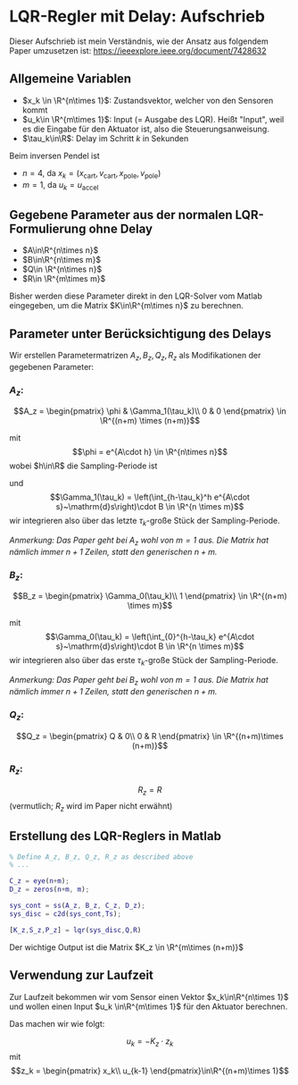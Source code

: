 # LQR-Regler mit Delay: Aufschrieb
Dieser Aufschrieb ist mein Verständnis, wie der Ansatz aus folgendem Paper umzusetzen ist:
https://ieeexplore.ieee.org/document/7428632

## Allgemeine Variablen
- $x_k \in \R^{n\times 1}$: Zustandsvektor, welcher von den Sensoren kommt
- $u_k\in \R^{m\times 1}$: Input (= Ausgabe des LQR). Heißt "Input", weil es die Eingabe für den Aktuator ist, also die Steuerungsanweisung.
- $\tau_k\in\R$: Delay im Schritt $k$ in Sekunden

Beim inversen Pendel ist 
- $n=4$, da $x_k=(x_\text{cart}, v_\text{cart}, x_\text{pole}, v_\text{pole})$
- $m=1$, da $u_k = u_\text{accel}$

## Gegebene Parameter aus der normalen LQR-Formulierung ohne Delay
- $A\in\R^{n\times n}$
- $B\in\R^{n\times m}$
- $Q\in \R^{n\times n}$
- $R\in \R^{m\times m}$

Bisher werden diese Parameter direkt in den LQR-Solver vom Matlab eingegeben, um die Matrix $K\in\R^{m\times n}$ zu berechnen.

## Parameter unter Berücksichtigung des Delays
Wir erstellen Parametermatrizen $A_z, B_z, Q_z, R_z$ als Modifikationen der gegebenen Parameter:

### $A_z$:
$$A_z = \begin{pmatrix}
\phi & \Gamma_1(\tau_k)\\
0 & 0
\end{pmatrix} \in \R^{(n+m) \times (n+m)}$$

mit
$$\phi = e^{A\cdot h} \in \R^{n\times n}$$
wobei $h\in\R$ die Sampling-Periode ist

und
$$\Gamma_1(\tau_k) = \left(\int_{h-\tau_k}^h e^{A\cdot s}~\mathrm{d}s\right)\cdot B  \in \R^{n \times m}$$
wir integrieren also über das letzte $\tau_k$-große Stück der Sampling-Periode.

*Anmerkung: Das Paper geht bei $A_z$ wohl von $m=1$ aus. Die Matrix hat nämlich immer $n+1$ Zeilen, statt den generischen $n+m$.*

### $B_z$:
$$B_z = \begin{pmatrix}
\Gamma_0(\tau_k)\\
1
\end{pmatrix} \in \R^{(n+m) \times m}$$

mit
$$\Gamma_0(\tau_k) = \left(\int_{0}^{h-\tau_k} e^{A\cdot s}~\mathrm{d}s\right)\cdot B \in \R^{n \times m}$$
wir integrieren also über das erste $\tau_k$-große Stück der Sampling-Periode.

*Anmerkung: Das Paper geht bei $B_z$ wohl von $m=1$ aus. Die Matrix hat nämlich immer $n+1$ Zeilen, statt den generischen $n+m$.*

### $Q_z$:
$$Q_z = \begin{pmatrix}
Q & 0\\
0 & R
\end{pmatrix} \in \R^{(n+m)\times (n+m)}$$

### $R_z$:
$$R_z = R$$
(vermutlich; $R_z$ wird im Paper nicht erwähnt)

## Erstellung des LQR-Reglers in Matlab
```matlab
% Define A_z, B_z, Q_z, R_z as described above
% ...

C_z = eye(n+m);
D_z = zeros(n+m, m);

sys_cont = ss(A_z, B_z, C_z, D_z);
sys_disc = c2d(sys_cont,Ts);

[K_z,S_z,P_z] = lqr(sys_disc,Q,R)
```

Der wichtige Output ist die Matrix $K_z \in \R^{m\times (n+m)}$

## Verwendung zur Laufzeit
Zur Laufzeit bekommen wir vom Sensor einen Vektor $x_k\in\R^{n\times 1}$ und wollen einen Input $u_k \in\R^{m\times 1}$ für den Aktuator berechnen.

Das machen wir wie folgt:

$$u_k = -K_z\cdot z_k$$
mit
$$z_k = \begin{pmatrix}
x_k\\
u_{k-1}
\end{pmatrix}\in\R^{(n+m)\times 1}$$

